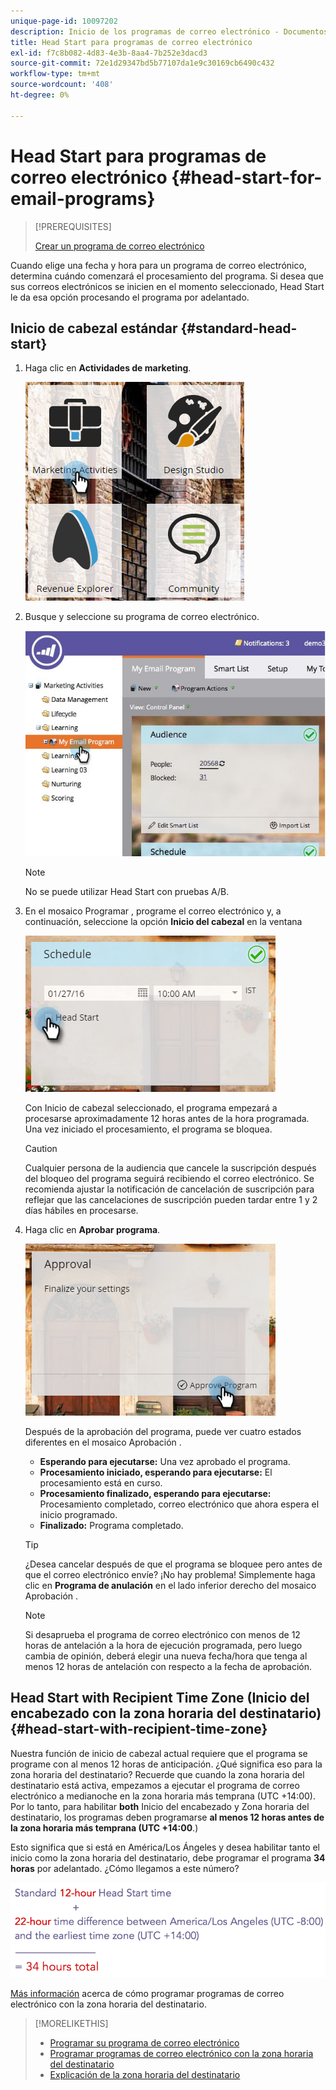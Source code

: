 ```yaml
---
unique-page-id: 10097202
description: Inicio de los programas de correo electrónico - Documentos de Marketo - Documentación del producto
title: Head Start para programas de correo electrónico
exl-id: f7c8b082-4d83-4e3b-8aa4-7b252e3dacd3
source-git-commit: 72e1d29347bd5b77107da1e9c30169cb6490c432
workflow-type: tm+mt
source-wordcount: '408'
ht-degree: 0%

---
```


# Head Start para programas de correo electrónico {#head-start-for-email-programs}

>[!PREREQUISITES]
>
>[Crear un programa de correo electrónico](/help/marketo/product-docs/email-marketing/email-programs/creating-an-email-program/create-an-email-program.md)

Cuando elige una fecha y hora para un programa de correo electrónico, determina cuándo comenzará el procesamiento del programa. Si desea que sus correos electrónicos se inicien en el momento seleccionado, Head Start le da esa opción procesando el programa por adelantado.

## Inicio de cabezal estándar {#standard-head-start}

1. Haga clic en **Actividades de marketing**.

   ![](assets/one-1.png)

1. Busque y seleccione su programa de correo electrónico.

   ![](assets/selectemailprogram-4.jpg)

   >[!NOTE]
   >
   >No se puede utilizar Head Start con pruebas A/B.

1. En el mosaico Programar , programe el correo electrónico y, a continuación, seleccione la opción **Inicio del cabezal** en la ventana

   ![](assets/three-1.png)

   Con Inicio de cabezal seleccionado, el programa empezará a procesarse aproximadamente 12 horas antes de la hora programada. Una vez iniciado el procesamiento, el programa se bloquea.

   >[!CAUTION]
   >
   >Cualquier persona de la audiencia que cancele la suscripción después del bloqueo del programa seguirá recibiendo el correo electrónico. Se recomienda ajustar la notificación de cancelación de suscripción para reflejar que las cancelaciones de suscripción pueden tardar entre 1 y 2 días hábiles en procesarse.

1. Haga clic en **Aprobar programa**.

   ![](assets/four-1.png)

   Después de la aprobación del programa, puede ver cuatro estados diferentes en el mosaico Aprobación .

   * **Esperando para ejecutarse:** Una vez aprobado el programa.
   * **Procesamiento iniciado, esperando para ejecutarse:** El procesamiento está en curso.
   * **Procesamiento finalizado, esperando para ejecutarse:** Procesamiento completado, correo electrónico que ahora espera el inicio programado.
   * **Finalizado:** Programa completado.

   >[!TIP]
   >
   >¿Desea cancelar después de que el programa se bloquee pero antes de que el correo electrónico envíe? ¡No hay problema! Simplemente haga clic en **Programa de anulación** en el lado inferior derecho del mosaico Aprobación .

   >[!NOTE]
   >
   >Si desaprueba el programa de correo electrónico con menos de 12 horas de antelación a la hora de ejecución programada, pero luego cambia de opinión, deberá elegir una nueva fecha/hora que tenga al menos 12 horas de antelación con respecto a la fecha de aprobación.

## Head Start with Recipient Time Zone (Inicio del encabezado con la zona horaria del destinatario) {#head-start-with-recipient-time-zone}

Nuestra función de inicio de cabezal actual requiere que el programa se programe con al menos 12 horas de anticipación. ¿Qué significa eso para la zona horaria del destinatario? Recuerde que cuando la zona horaria del destinatario está activa, empezamos a ejecutar el programa de correo electrónico a medianoche en la zona horaria más temprana (UTC +14:00). Por lo tanto, para habilitar **both** Inicio del encabezado y Zona horaria del destinatario, los programas deben programarse **al menos 12 horas antes de la zona horaria más temprana (UTC +14:00**.)

Esto significa que si está en América/Los Ángeles y desea habilitar tanto el inicio como la zona horaria del destinatario, debe programar el programa **34 horas** por adelantado. ¿Cómo llegamos a este número?

![](assets/image2017-12-5-13-3a11-3a46.png)

[Más información](/help/marketo/product-docs/email-marketing/email-programs/email-program-actions/scheduling-with-recipient-time-zone/schedule-email-programs-with-recipient-time-zone.md) acerca de cómo programar programas de correo electrónico con la zona horaria del destinatario.

>[!MORELIKETHIS]
>
>* [Programar su programa de correo electrónico](/help/marketo/product-docs/email-marketing/email-programs/email-program-actions/schedule-your-email-program.md)
>* [Programar programas de correo electrónico con la zona horaria del destinatario](/help/marketo/product-docs/email-marketing/email-programs/email-program-actions/scheduling-with-recipient-time-zone/schedule-email-programs-with-recipient-time-zone.md)
>* [Explicación de la zona horaria del destinatario](/help/marketo/product-docs/email-marketing/email-programs/email-program-actions/scheduling-with-recipient-time-zone/understanding-recipient-time-zone.md)

